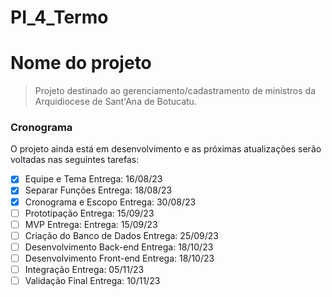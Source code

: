# PI_4_Termo
# Nome do projeto

> Projeto destinado ao gerenciamento/cadastramento de ministros da Arquidiocese de Sant'Ana de Botucatu.

### Cronograma

O projeto ainda está em desenvolvimento e as próximas atualizações serão voltadas nas seguintes tarefas:

- [x] Equipe e Tema  Entrega: 16/08/23
- [x] Separar Funções Entrega: 18/08/23 
- [x] Cronograma e Escopo Entrega: 30/08/23
- [ ] Prototipação  Entrega: 15/09/23
- [ ] MVP Entrega: Entrega: 15/09/23
- [ ] Criação do Banco de Dados Entrega: 25/09/23
- [ ] Desenvolvimento Back-end Entrega: 18/10/23
- [ ] Desenvolvimento Front-end Entrega: 18/10/23
- [ ] Integração Entrega: 05/11/23
- [ ] Validação Final Entrega: 10/11/23
